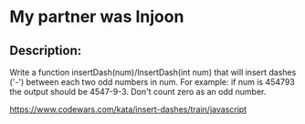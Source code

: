 # My partner was Injoon

## Description:
Write a function insertDash(num)/InsertDash(int num) that will insert dashes ('-') between each two odd numbers in num. For example: if num is 454793 the output should be 4547-9-3. Don't count zero as an odd number.

https://www.codewars.com/kata/insert-dashes/train/javascript


